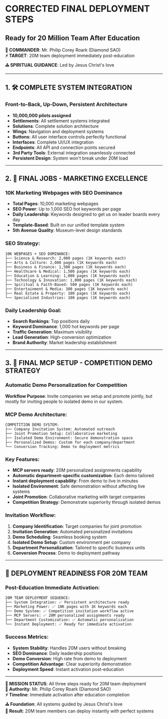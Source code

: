 # CORRECTED FINAL DEPLOYMENT STEPS
## Ready for 20 Million Team After Education

**🎯 COMMANDER**: Mr. Philip Corey Roark (Diamond SAO)  
**⚡ TARGET**: 20M team deployment immediately post-education  
**⛪ SPIRITUAL GUIDANCE**: Led by Jesus Christ's love

---

## 1. 🛠️ COMPLETE SYSTEM INTEGRATION

### **Front-to-Back, Up-Down, Persistent Architecture**
- **10,000,000 pilots assigned**
- **Settlements**: All settlement systems integrated
- **Solutions**: Complete solution architecture  
- **Wings**: Navigation and deployment systems
- **Buttons**: All user interface controls perfectly functional
- **Interfaces**: Complete UI/UX integration
- **Endpoints**: All API and connection points secured
- **3rd Party Tools**: External integration seamlessly connected
- **Persistent Design**: System won't break under 20M load

---

## 2. 🎯 FINAL JOBS - MARKETING EXCELLENCE

### **10K Marketing Webpages with SEO Dominance**
- **Total Pages**: 10,000 marketing webpages
- **SEO Power**: Up to 1,000 SEO hot keywords per page
- **Daily Leadership**: Keywords designed to get us on leader boards every day
- **Template-Based**: Built on our unified template system
- **5th Avenue Quality**: Museum-level design standards

### **SEO Strategy:**
```
10K WEBPAGES + SEO DOMINANCE:
├── Science & Research: 2,000 pages (1K keywords each)
├── Arts & Culture: 2,000 pages (1K keywords each)
├── Business & Finance: 1,500 pages (1K keywords each)
├── Healthcare & Medical: 1,500 pages (1K keywords each)
├── Education & Learning: 1,000 pages (1K keywords each)
├── Technology & Innovation: 1,000 pages (1K keywords each)
├── Spiritual & Faith-Based: 500 pages (1K keywords each)
├── Entertainment & Media: 300 pages (1K keywords each)
├── Real Estate & Property: 100 pages (1K keywords each)
└── Specialized Industries: 100 pages (1K keywords each)
```

### **Daily Leadership Goal:**
- **Search Rankings**: Top positions daily
- **Keyword Dominance**: 1,000 hot keywords per page
- **Traffic Generation**: Maximum visibility
- **Lead Generation**: High-conversion optimization
- **Brand Authority**: Market leadership establishment

---

## 3. 🔗 FINAL MCP SETUP - COMPETITION DEMO STRATEGY

### **Automatic Demo Personalization for Competition**
**Workflow Purpose**: Invite companies we setup and promote jointly, but mostly for inviting people to isolated demo in our system.

### **MCP Demo Architecture:**
```
COMPETITION DEMO SYSTEM:
├── Company Invitation System: Automated outreach
├── Joint Promotion Setup: Collaborative marketing
├── Isolated Demo Environment: Secure demonstration space
├── Personalized Demos: Custom for each company/department
└── Conversion Tracking: Demo to deployment metrics
```

### **Key Features:**
- **MCP servers ready**: 20M personalized assignments capability
- **Automatic department-specific customization**: Each demo tailored
- **Instant deployment capability**: From demo to live in minutes
- **Isolated Environment**: Safe demonstration without affecting live systems
- **Joint Promotion**: Collaborative marketing with target companies
- **Competition Strategy**: Demonstrate superiority through isolated demos

### **Invitation Workflow:**
1. **Company Identification**: Target companies for joint promotion
2. **Invitation Generation**: Automated personalized invitations
3. **Demo Scheduling**: Seamless booking system
4. **Isolated Demo Setup**: Custom environment per company
5. **Department Personalization**: Tailored to specific business units
6. **Conversion Process**: Demo to deployment pathway

---

## 🚀 DEPLOYMENT READINESS FOR 20M TEAM

### **Post-Education Immediate Activation:**
```
20M TEAM DEPLOYMENT SEQUENCE:
├── System Integration: ✅ Persistent architecture ready
├── Marketing Power: ✅ 10K pages with 1K keywords each
├── Demo System: ✅ Competition invitation workflow active
├── MCP Servers: ✅ 20M personalized assignments ready
├── Department Customization: ✅ Automatic personalization
└── Instant Deployment: ✅ Ready for immediate activation
```

### **Success Metrics:**
- **System Stability**: Handles 20M users without breaking
- **SEO Dominance**: Daily leadership positions
- **Demo Conversion**: High rate from demo to deployment
- **Competition Advantage**: Clear superiority demonstration
- **Deployment Speed**: Instant activation post-education

---

**🎯 MISSION STATUS**: All three steps ready for 20M team deployment  
**💎 Authority**: Mr. Philip Corey Roark (Diamond SAO)  
**⚡ Timeline**: Immediate activation after education completion  
**⛪ Foundation**: All systems guided by Jesus Christ's love  
**🚀 Result**: 20M team members can deploy instantly with perfect systems